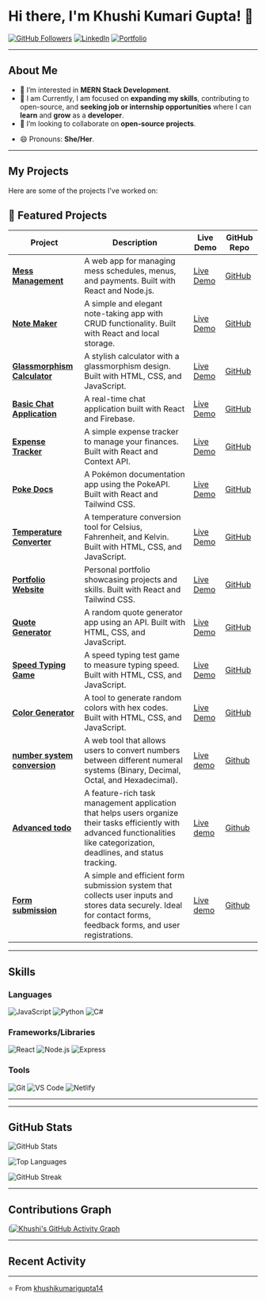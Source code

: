 # Hi there, I'm Khushi Kumari Gupta! 👋

<!--[![Visitors](https://visitor-badge.glitch.me/badge?page_id=khushikumarigupta14.khushikumarigupta14)](https://github.com/khushikumarigupta14)-->
[![GitHub Followers](https://img.shields.io/github/followers/khushikumarigupta14?label=Follow&style=social)](https://github.com/khushikumarigupta14)
[![LinkedIn](https://img.shields.io/badge/LinkedIn-Connect-blue)](https://www.linkedin.com/in/khushi-kumari-gupta/)
[![Portfolio](https://img.shields.io/badge/Portfolio-Visit-green)](https://portfolio-khushicode.netlify.app/)
<!--[![Twitter](https://img.shields.io/badge/Twitter-Follow-blue)](https://twitter.com/YourTwitterHandle)-->

---

## About Me
- 👀 I’m interested in **MERN Stack Development**.
- 🌱 I am Currently, I am focused on **expanding my skills**, contributing to open-source, and **seeking job or internship opportunities** where I can **learn** and **grow** as a **developer**.
- 💞️ I’m looking to collaborate on **open-source projects**.
<!-- - 📫 How to reach me: **khushi.gupta@example.com** (replace with your email).-->
- 😄 Pronouns: **She/Her**.
<!--- ⚡ Fun fact: **I can solve a Rubik's cube in under 2 minutes!** -->

---

## My Projects
Here are some of the projects I've worked on:


## 🚀 Featured Projects  

| Project | Description | Live Demo | GitHub Repo |
|---------|-------------|-----------|-------------|
| **[Mess Management](https://mess-management.netlify.app/)** | A web app for managing mess schedules, menus, and payments. Built with React and Node.js. | [Live Demo](https://mess-management.netlify.app/) | [GitHub](https://github.com/khushikumarigupta14/mess-management-2025) |
| **[Note Maker](https://note-maker-khushicode.netlify.app/)** | A simple and elegant note-taking app with CRUD functionality. Built with React and local storage. | [Live Demo](https://note-maker-khushicode.netlify.app/) | [GitHub](https://github.com/khushikumarigupta14/Note-maker) |
| **[Glassmorphism Calculator](https://glassmorphismcalculator-khushicode.netlify.app/)** | A stylish calculator with a glassmorphism design. Built with HTML, CSS, and JavaScript. | [Live Demo](https://glassmorphismcalculator-khushicode.netlify.app/) | [GitHub](https://github.com/khushicode/glassmorphism-calculator) |
| **[Basic Chat Application](https://basicchatapplication-khushicode.netlify.app/)** | A real-time chat application built with React and Firebase. | [Live Demo](https://basicchatapplication-khushicode.netlify.app/) | [GitHub](https://github.com/khushikumarigupta14/Basic-chat-application) |
| **[Expense Tracker](https://expensetracker-khushicode.netlify.app/)** | A simple expense tracker to manage your finances. Built with React and Context API. | [Live Demo](https://expensetracker-khushicode.netlify.app/) | [GitHub](https://github.com/khushikumarigupta14/expense-tracker) |
| **[Poke Docs](https://poke-docs.netlify.app/)** | A Pokémon documentation app using the PokeAPI. Built with React and Tailwind CSS. | [Live Demo](https://poke-docs.netlify.app/) | [GitHub](https://github.com/khushikumarigupta14/pokeapi) |
| **[Temperature Converter](https://temperatureconvertor-khushicode.netlify.app/)** | A temperature conversion tool for Celsius, Fahrenheit, and Kelvin. Built with HTML, CSS, and JavaScript. | [Live Demo](https://temperatureconvertor-khushicode.netlify.app/) | [GitHub](https://github.com/khushicode/temperature-converter) |
| **[Portfolio Website](https://portfolio-khushicode.netlify.app/)** | Personal portfolio showcasing projects and skills. Built with React and Tailwind CSS. | [Live Demo](https://portfolio-khushicode.netlify.app/) | [GitHub](https://github.com/khushikumarigupta14/portfolio-project) |
| **[Quote Generator](https://quotegenerator-khushicode.netlify.app/)** | A random quote generator app using an API. Built with HTML, CSS, and JavaScript. | [Live Demo](https://quotegenerator-khushicode.netlify.app/) | [GitHub]() |
| **[Speed Typing Game](https://speedtyping-khushicode.netlify.app/)** | A speed typing test game to measure typing speed. Built with HTML, CSS, and JavaScript. | [Live Demo](https://speedtyping-khushicode.netlify.app/) | [GitHub]() |
| **[Color Generator](https://colorgenerator-khushicode.netlify.app/)** | A tool to generate random colors with hex codes. Built with HTML, CSS, and JavaScript. | [Live Demo](https://colorgenerator-khushicode.netlify.app/) | [GitHub]() |
| **[number system conversion](https://numbersystem-convertor.netlify.app/)**|  A web tool that allows users to convert numbers between different numeral systems (Binary, Decimal, Octal, and Hexadecimal).|[Live demo](https://numbersystem-convertor.netlify.app/) | [Github](https://github.com/khushikumarigupta14/number-conversion-system)| 
| **[Advanced todo](https://quadb-advancetodo.netlify.app/)**| A feature-rich task management application that helps users organize their tasks efficiently with advanced functionalities like categorization, deadlines, and status tracking.|[Live demo](https://quadb-advancetodo.netlify.app/) | [Github](https://github.com/khushikumarigupta14/QuadB)| 
| **[Form submission](https://formsubmission-khushi.netlify.app/)**| A simple and efficient form submission system that collects user inputs and stores data securely. Ideal for contact forms, feedback forms, and user registrations.|[Live demo](https://formsubmission-khushi.netlify.app/) | [Github](https://github.com/khushikumarigupta14/form-submission)| 

---

## Skills
### Languages
![JavaScript](https://img.shields.io/badge/JavaScript-F7DF1E?style=for-the-badge&logo=javascript&logoColor=black)
![Python](https://img.shields.io/badge/Python-3776AB?style=for-the-badge&logo=python&logoColor=white)
![C#](https://img.shields.io/badge/C%23-239120?style=for-the-badge&logo=c-sharp&logoColor=white)

### Frameworks/Libraries
![React](https://img.shields.io/badge/React-61DAFB?style=for-the-badge&logo=react&logoColor=black)
![Node.js](https://img.shields.io/badge/Node.js-339933?style=for-the-badge&logo=node.js&logoColor=white)
![Express](https://img.shields.io/badge/Express-000000?style=for-the-badge&logo=express&logoColor=white)

### Tools
![Git](https://img.shields.io/badge/Git-F05032?style=for-the-badge&logo=git&logoColor=white)
![VS Code](https://img.shields.io/badge/VS_Code-007ACC?style=for-the-badge&logo=visual-studio-code&logoColor=white)
![Netlify](https://img.shields.io/badge/Netlify-00C7B7?style=for-the-badge&logo=netlify&logoColor=white)

---

<!--## How to Reach Me
- **Email**: [khushi.gupta@example.com](mailto:khushi.gupta@example.com)  
- **LinkedIn**: [Khushi Kumari Gupta](https://www.linkedin.com/in/your-linkedin-profile)  
- **Twitter**: [@YourTwitterHandle](https://twitter.com/YourTwitterHandle)  
- **Portfolio**: [https://portfolio-khushicode.netlify.app/](https://portfolio-khushicode.netlify.app/)  -->

---

## GitHub Stats
![GitHub Stats](https://github-readme-stats.vercel.app/api?username=khushikumarigupta14&show_icons=true&theme=radical)

![Top Languages](https://github-readme-stats.vercel.app/api/top-langs/?username=khushikumarigupta14&layout=compact&theme=radical)

![GitHub Streak](https://streak-stats.demolab.com?user=khushikumarigupta14&theme=radical)

---

## Contributions Graph
([![Khushi's GitHub Activity Graph](https://github-readme-activity-graph.vercel.app/graph?username=khushikumarigupta14&theme=dracula)](https://github.com/khushikumarigupta14/github-readme-activity-graph)

---

## Recent Activity
<!--START_SECTION:activity-->
<!--1. 🎉 Merged PR [#1](https://github.com/khushikumarigupta14/repo-name/pull/1) in [khushikumarigupta14/repo-name](https://github.com/khushikumarigupta14/repo-name)
2. 🚀 Pushed 3 commits to [khushikumarigupta14/repo-name](https://github.com/khushikumarigupta14/repo-name)
3. 💪 Opened issue [#2](https://github.com/khushikumarigupta14/repo-name/issues/2) in [khushikumarigupta14/repo-name](https://github.com/khushikumarigupta14/repo-name)-->
<!--END_SECTION:activity-->

---

⭐️ From [khushikumarigupta14](https://github.com/khushikumarigupta14)
